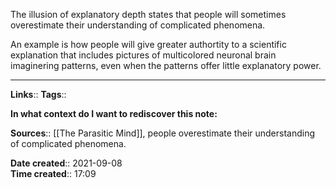 The illusion of explanatory depth states that people will sometimes overestimate their understanding of complicated phenomena.

An example is how people will give greater authortity to a scientific explanation that includes pictures of multicolored neuronal brain imaginering patterns, even when the patterns offer little explanatory power.


---
**Links**:: 
**Tags**:: 

**In what context do I want to rediscover this note:**

**Sources**::
[[The Parasitic Mind]], people overestimate their understanding of complicated phenomena. 

**Date created**:: 2021-09-08  
**Time created**:: 17:09
